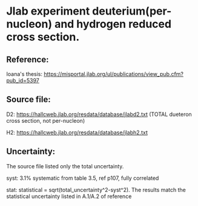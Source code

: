 # Jlab experiment deuterium(per-nucleon) and hydrogen reduced cross section.

## Reference: 

Ioana's thesis: https://misportal.jlab.org/ul/publications/view_pub.cfm?pub_id=5397

## Source file: 

D2: https://hallcweb.jlab.org/resdata/database/jlabd2.txt (TOTAL dueteron cross section, not per-nucleon)

H2: https://hallcweb.jlab.org/resdata/database/jlabh2.txt


## Uncertainty:
The source file listed only the total uncertainty. 

syst: 3.1% systematic from table 3.5, ref p107, fully correlated

stat: statistical = sqrt(total_uncertainty^2-syst^2). The results match the statistical uncertainty listed in A.1/A.2 of reference 


